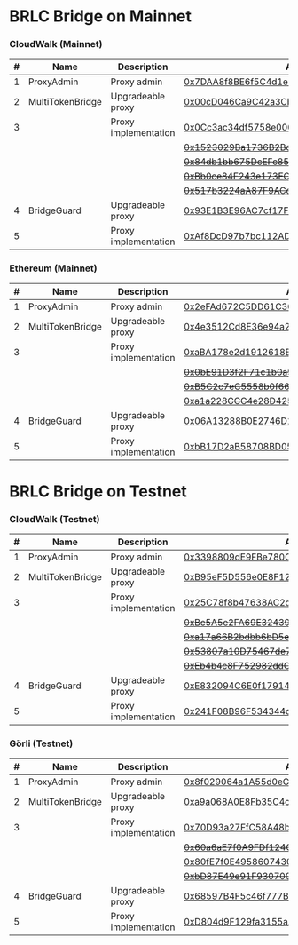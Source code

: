 # BRLC Bridge on Mainnet

### CloudWalk (Mainnet)
| # | Name | Description | Address |
| --- | --- | --- | --- |
| 1 | ProxyAdmin | Proxy admin | [0x7DAA8f8BE6f5C4d1e920aa708dD19269f9f03f7c](https://explorer.mainnet.cloudwalk.io/address/0x7DAA8f8BE6f5C4d1e920aa708dD19269f9f03f7c) |
| 2 | MultiTokenBridge | Upgradeable proxy | [0x00cD046Ca9C42a3Cb5E450266012E78b93D2a131](https://explorer.mainnet.cloudwalk.io/address/0x00cD046Ca9C42a3Cb5E450266012E78b93D2a131) |
| 3 || Proxy implementation | [0x0Cc3ac34df5758e000B9E29f080b3De304Fe2913](https://explorer.mainnet.cloudwalk.io/address/0x0Cc3ac34df5758e000B9E29f080b3De304Fe2913) |
|||| <strike>[0x1523029Ba1736B2Bc36dA4f2b81d33177f44a031](https://explorer.mainnet.cloudwalk.io/address/0x1523029Ba1736B2Bc36dA4f2b81d33177f44a031)</strike> |
|||| <strike>[0x84db1bb675DcEFc8512DE8d3e279b5f359f3Ac11](https://explorer.mainnet.cloudwalk.io/address/0x84db1bb675DcEFc8512DE8d3e279b5f359f3Ac11)</strike> |
|||| <strike>[0xBb0ce84F243e173EC0a10b6046B39e1efD16C044](https://explorer.mainnet.cloudwalk.io/address/0xBb0ce84F243e173EC0a10b6046B39e1efD16C044)</strike> |
|||| <strike>[0x517b3224aA87F9ACcA747fc596A0B68305508261](https://explorer.mainnet.cloudwalk.io/address/0x517b3224aA87F9ACcA747fc596A0B68305508261)</strike> |
| 4 | BridgeGuard | Upgradeable proxy | [0x93E1B3E96AC7cf17F60244768200581b4344b80F](https://explorer.mainnet.cloudwalk.io/address/0x93E1B3E96AC7cf17F60244768200581b4344b80F) |
| 5 || Proxy implementation | [0xAf8DcD97b7bc112ADE2E71327754d09BC76D6d6d](https://explorer.mainnet.cloudwalk.io/address/0xAf8DcD97b7bc112ADE2E71327754d09BC76D6d6d) |

### Ethereum (Mainnet)
| # | Name | Description | Address |
| --- | --- | --- | --- |
| 1 | ProxyAdmin | Proxy admin | [0x2eFAd672C5DD61C30c9A05cEf4D397657B35C48E](https://etherscan.io/address/0x2eFAd672C5DD61C30c9A05cEf4D397657B35C48E) |
| 2 | MultiTokenBridge | Upgradeable proxy | [0x4e3512Cd8E36e94a23c3832271a2fF2B7357ddfc](https://etherscan.io/address/0x4e3512Cd8E36e94a23c3832271a2fF2B7357ddfc) |
| 3 || Proxy implementation | [0xaBA178e2d1912618B707Bc221Aa419A57dF85a0B](https://etherscan.io/address/0xaBA178e2d1912618B707Bc221Aa419A57dF85a0B) |
|||| <strike>[0x0bE91D3f2F71c1b0a98e92bdBFD8c96f5286A36F](https://etherscan.io/address/0x0bE91D3f2F71c1b0a98e92bdBFD8c96f5286A36F)</strike> |
|||| <strike>[0xB5C2c7eC5558b0f667fB551709b57EfF35c24dB1](https://etherscan.io/address/0xB5C2c7eC5558b0f667fB551709b57EfF35c24dB1)</strike> |
|||| <strike>[0xa1a228CCC4e28D42504fa919121e22e25deDc5B2](https://etherscan.io/address/0xa1a228CCC4e28D42504fa919121e22e25deDc5B2)</strike> |
| 4 | BridgeGuard | Upgradeable proxy | [0x06A13288B0E2746D12D4f91EDCE1cAaCDc4409DC](https://etherscan.io/address/0x06A13288B0E2746D12D4f91EDCE1cAaCDc4409DC) |
| 5 || Proxy implementation | [0xbB17D2aB58708BD058A1DAb655a2e41a2C81fa17](https://etherscan.io/address/0xbB17D2aB58708BD058A1DAb655a2e41a2C81fa17) |

# BRLC Bridge on Testnet

### CloudWalk (Testnet)
| # | Name | Description | Address |
| --- | --- | --- | --- |
| 1 | ProxyAdmin | Proxy admin | [0x3398809dE9FBe780CF663D7F4FF7BB39E8be4DA3](https://explorer.testnet.cloudwalk.io/address/0x3398809dE9FBe780CF663D7F4FF7BB39E8be4DA3) |
| 2 | MultiTokenBridge | Upgradeable proxy | [0xB95eF5D556e0E8F12d8eeEA83BDDA1490b1996B3](https://explorer.testnet.cloudwalk.io/address/0xB95eF5D556e0E8F12d8eeEA83BDDA1490b1996B3) |
| 3 || Proxy implementation | [0x25C78f8b47638AC2da0370667Bc717705E82De54](https://explorer.testnet.cloudwalk.io/address/0x25C78f8b47638AC2da0370667Bc717705E82De54) |
|||| <strike>[0xBc5A5e2FA69E32439E49F3d22772c415Cb2735CA](https://explorer.testnet.cloudwalk.io/address/0xBc5A5e2FA69E32439E49F3d22772c415Cb2735CA)</strike> |
|||| <strike>[0xa17a66B2bdbb6bD5e39A43ed4B67Db6d4215733A](https://explorer.testnet.cloudwalk.io/address/0xa17a66B2bdbb6bD5e39A43ed4B67Db6d4215733A)</strike> |
|||| <strike>[0x53807a10D75467de7aAE6cd1D1fa13e9dfF69A10](https://explorer.testnet.cloudwalk.io/address/0x53807a10D75467de7aAE6cd1D1fa13e9dfF69A10)</strike> |
|||| <strike>[0xEb4b4c8F752982ddC1102D4AF2FC33826FbFb22a](https://explorer.testnet.cloudwalk.io/address/0xEb4b4c8F752982ddC1102D4AF2FC33826FbFb22a)</strike> |
| 4 | BridgeGuard | Upgradeable proxy | [0xE832094C6E0f179143aBA4F3053A629243Ec8911](https://explorer.testnet.cloudwalk.io/address/0xE832094C6E0f179143aBA4F3053A629243Ec8911) |
| 5 || Proxy implementation | [0x241F08B96F534344c2A3a00952722c7a8f9aF082](https://explorer.testnet.cloudwalk.io/address/0x241F08B96F534344c2A3a00952722c7a8f9aF082) |

### Görli (Testnet)
| # | Name | Description | Address |
| --- | --- | --- | --- |
| 1 | ProxyAdmin | Proxy admin | [0x8f029064a1A55d0eC8293cBDC1C1a2898B047EdA](https://goerli.etherscan.io/address/0x8f029064a1A55d0eC8293cBDC1C1a2898B047EdA) |
| 2 | MultiTokenBridge | Upgradeable proxy | [0xa9a068A0E8Fb35C4c509FED72472df83FC9667D3](https://goerli.etherscan.io/address/0xa9a068A0E8Fb35C4c509FED72472df83FC9667D3) |
| 3 || Proxy implementation | [0x70D93a27FfC58A48bAA9EABa6b7A3F6D42FB26e7](https://goerli.etherscan.io/address/0x70D93a27FfC58A48bAA9EABa6b7A3F6D42FB26e7) |
|||| <strike>[0x60a6aE7f0A9FDf124C343f61121E30157E7793de](https://goerli.etherscan.io/address/0x60a6aE7f0A9FDf124C343f61121E30157E7793de)</strike> |
|||| <strike>[0x80fE7f0E4958607430617050aba6C426A1286Fed](https://goerli.etherscan.io/address/0x80fE7f0E4958607430617050aba6C426A1286Fed)</strike> |
|||| <strike>[0xbD87E49e91F930700B98b28744dC69B821d88b18](https://goerli.etherscan.io/address/0xbD87E49e91F930700B98b28744dC69B821d88b18)</strike> |
| 4 | BridgeGuard | Upgradeable proxy | [0x68597B4F5c46f777B87EfBe91904EeA3c32D11FC](https://goerli.etherscan.io/address/0x68597B4F5c46f777B87EfBe91904EeA3c32D11FC) |
| 5 || Proxy implementation | [0xD804d9F129fa3155aA76FbB1d468e673d3d5d8fF](https://goerli.etherscan.io/address/0xD804d9F129fa3155aA76FbB1d468e673d3d5d8fF) |
